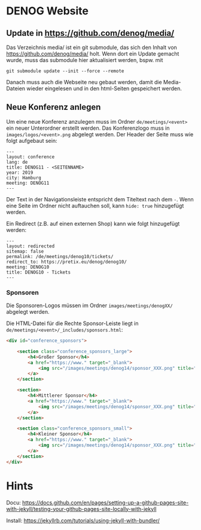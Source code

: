 # DENOG Website

## Update in https://github.com/denog/media/

Das Verzeichnis media/ ist ein git submodule, das sich den Inhalt von
https://github.com/denog/media/ holt. Wenn dort ein Update gemacht wurde, muss
das submodule hier aktualisiert werden, bspw. mit 
```
git submodule update --init --force --remote
```
Danach muss auch die Webseite neu gebaut werden, damit die Media-Dateien wieder
eingelesen und in den html-Seiten gespeichert werden. 


## Neue Konferenz anlegen

Um eine neue Konferenz anzulegen muss im Ordner `de/meetings/<event>` ein neuer Unterordner erstellt werden.
Das Konferenzlogo muss in `images/logos/<event>.png` abgelegt werden.
Der Header der Seite muss wie folgt aufgebaut sein:
```
---
layout: conference
lang: de
title: DENOG11 - <SEITENNAME>
year: 2019
city: Hamburg
meeting: DENOG11
---
```

Der Text in der Navigationsleiste entspricht dem Titeltext nach dem `-`.
Wenn eine Seite im Ordner nicht auftauchen soll, kann `hide: true` hinzugefügt werden.

Ein Redirect (z.B. auf einen externen Shop) kann wie folgt hinzugefügt werden:
```
---
layout: redirected
sitemap: false
permalink: /de/meetings/denog10/tickets/
redirect_to: https://pretix.eu/denog/denog10/
meeting: DENOG10
title: DENOG10 - Tickets
---
```

### Sponsoren
Die Sponsoren-Logos müssen im Ordner `images/meetings/denogXX/` abgelegt werden.

Die HTML-Datei für die Rechte Sponsor-Leiste liegt in `de/meetings/<event>/_includes/sponsors.html`:
```html
<div id="conference_sponsors">

    <section class="conference_sponsors_large">
        <h4>Großer Sponsor</h4>
        <a href="https://www." target="_blank">
            <img src="/images/meetings/denog14/sponsor_XXX.png" title="xxx">
        </a>
    </section>

    <section>
        <h4>Mittlerer Sponsor</h4>
        <a href="https://www." target="_blank">
            <img src="/images/meetings/denog14/sponsor_XXX.png" title="xxx">
        </a>
    </section>

    <section class="conference_sponsors_small">
        <h4>Kleiner Sponsor</h4>
        <a href="https://www." target="_blank">
            <img src="/images/meetings/denog14/sponsor_XXX.png" title="xxx">
        </a>
    </section>
</div>
```


# Hints
Docu: https://docs.github.com/en/pages/setting-up-a-github-pages-site-with-jekyll/testing-your-github-pages-site-locally-with-jekyll

Install: https://jekyllrb.com/tutorials/using-jekyll-with-bundler/

